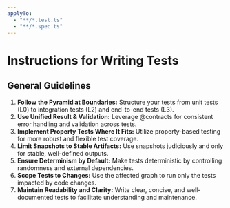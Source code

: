```yaml
---
applyTo:
  - "**/*.test.ts"
  - "**/*.spec.ts"
---
```


# Instructions for Writing Tests

## General Guidelines

1. **Follow the Pyramid at Boundaries:** Structure your tests from unit tests (L0) to integration tests (L2) and end-to-end tests (L3).
2. **Use Unified Result & Validation:** Leverage @contracts for consistent error handling and validation across tests.
3. **Implement Property Tests Where It Fits:** Utilize property-based testing for more robust and flexible test coverage.
4. **Limit Snapshots to Stable Artifacts:** Use snapshots judiciously and only for stable, well-defined outputs.
5. **Ensure Determinism by Default:** Make tests deterministic by controlling randomness and external dependencies.
6. **Scope Tests to Changes:** Use the affected graph to run only the tests impacted by code changes.
7. **Maintain Readability and Clarity:** Write clear, concise, and well-documented tests to facilitate understanding and maintenance.